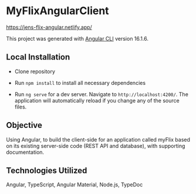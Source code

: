 # MyFlixAngularClient

https://jens-flix-angular.netlify.app/

This project was generated with [Angular CLI](https://github.com/angular/angular-cli) version 16.1.6.

## Local Installation 

- Clone repository
  
- Run `npm install` to install all necessary dependencies
  
- Run `ng serve` for a dev server. Navigate to `http://localhost:4200/`. The application will automatically reload if you change any of the source files.

## Objective 

Using Angular, to build the client-side for an application called myFlix based on its existing server-side code (REST API and database), with supporting documentation.

## Technologies Utilized

Angular, TypeScript, Angular Material, Node.js, TypeDoc
